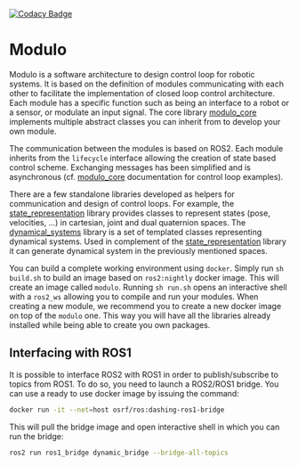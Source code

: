 [![Codacy Badge](https://api.codacy.com/project/badge/Grade/a89a7401d0aa479db3db959625cdfd65)](https://www.codacy.com/manual/buschbapti/modulo?utm_source=github.com&amp;utm_medium=referral&amp;utm_content=epfl-lasa/modulo&amp;utm_campaign=Badge_Grade)

# Modulo

Modulo is a software architecture to design control loop for robotic systems. It is based on the definition of modules communicating with each other to facilitate the implementation of closed loop control architecture. Each module has a specific function such as being an interface to a robot or a sensor, or modulate an input signal. The core library [modulo_core](./src/modulo_core) implements multiple abstract classes you can inherit from to develop your own module.

The communication between the modules is based on ROS2. Each module inherits from the `lifecycle` interface allowing the creation of state based control scheme. Exchanging messages has been simplified and is asynchronous (cf. [modulo_core](./src/modulo_core) documentation for control loop examples).

There are a few standalone libraries developed as helpers for communication and design of control loops. For example, the [state_representation](./lib/state_representation) library provides classes to represent states (pose, velocities, ...) in cartesian, joint and dual quaternion spaces. The [dynamical_systems](./lib/dynamical_systems) library is a set of templated classes representing dynamical systems. Used in complement of the [state_representation](./lib/state_representation) library it can generate dynamical system in the previously mentioned spaces.

You can build a complete working environment using `docker`. Simply run `sh build.sh` to build an image based on `ros2:nightly` docker image. This will create an image called `modulo`. Running `sh run.sh` opens an interactive shell with a `ros2_ws` allowing you to compile and run your modules. When creating a new module, we recommend you to create a new docker image on top of the `modulo` one. This way you will have all the libraries already installed while being able to create you own packages.

## Interfacing with ROS1

It is possible to interface ROS2 with ROS1 in order to publish/subscribe to topics from ROS1. To do so, you need to launch a ROS2/ROS1 bridge. You can use a ready to use docker image by issuing the command:

```bash
docker run -it --net=host osrf/ros:dashing-ros1-bridge
```

This will pull the bridge image and open interactive shell in which you can run the bridge:

```bash
ros2 run ros1_bridge dynamic_bridge --bridge-all-topics
```
